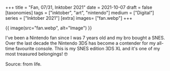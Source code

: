 +++
title = "Fan, 07/31, Inktober 2021"
date = 2021-10-07
draft =  false
[taxonomies]
tags = ["inktober", "art", "nintendo"]
medium = ["Digital"]
series = ["Inktober 2021"]
[extra]
images= ["fan.webp"]
+++

{{ image(src="fan.webp", alt="Image") }}

I've been a Nintendo fan since I was 7 years old and my bro bought a SNES. Over the last decade the Nintendo 3DS has become a contender for my all-time favourite console. This is my SNES edition 3DS XL and it's one of my most treasured belongings! 🤓

Source: from life.
